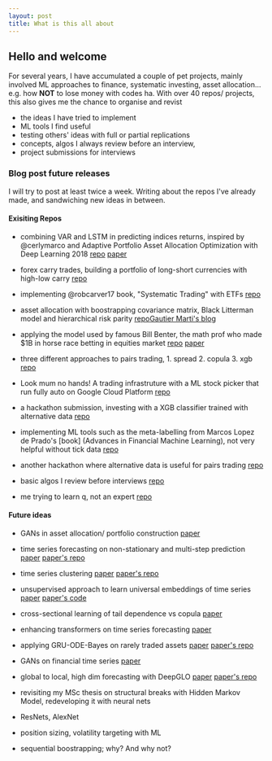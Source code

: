 ```yaml
---
layout: post
title: What is this all about
---
```


## Hello and welcome


 For several years, I have accumulated a couple of pet projects, mainly involved ML approaches to finance, systematic investing, asset allocation... e.g. how **NOT** to lose money with codes ha.
 With over 40 repos/ projects, this also gives me the chance to organise and revist 
 - the ideas I have tried to implement
 - ML tools I find useful
 - testing others' ideas with full or partial replications
 - concepts, algos I always review before an interview, 
 - project submissions for interviews

### Blog post future releases
I will try to post at least twice a week. Writing about the repos I've already made, and sandwiching new ideas in between.

#### Exisiting Repos
- combining VAR and LSTM in predicting indices returns, inspired by @cerlymarco and Adaptive Portfolio Asset Allocation Optimization with Deep Learning 2018 [repo](https://github.com/kingwongf/var_lstm_mkts) [paper](http://www.thinkmind.org/download.php?articleid=intsys_v11_n12_2018_3)

- forex carry trades, building a portfolio of long-short currencies with high-low carry [repo](https://github.com/kingwongf/fxCarryPortfolio)
- implementing @robcarver17 book, "Systematic Trading" with ETFs [repo](https://github.com/kingwongf/ig_trading_project)
- asset allocation with boostrapping covariance matrix, Black Litterman model and hierarchical risk parity [repo](https://github.com/kingwongf/assetAllocation)[Gautier Marti's blog](http://gautier.marti.ai/qfin/2018/10/02/hierarchical-risk-parity-part-1.html)
- applying the model used by famous Bill Benter, the math prof who made $1B in horse race betting in equities market
[repo](https://github.com/kingwongf/logitQuantProject) [paper](https://www.gwern.net/docs/statistics/decision/1994-benter.pdf)
- three different approaches to pairs trading, 1. spread 2. copula 3. xgb [repo](https://github.com/kingwongf/pairsTrading)
- Look mum no hands! A trading infrastruture with a ML stock picker that run fully auto on Google Cloud Platform [repo](https://github.com/kingwongf/tradeBot)
- a hackathon submission, investing with a XGB classifier trained with alternative data [repo](https://github.com/kingwongf/hackathonAftermath)
- implementing ML tools such as the meta-labelling from Marcos Lopez de Prado's [book] (Advances in Financial Machine Learning), not very helpful without tick data [repo](https://github.com/kingwongf/FinanceML2)
- another hackathon where alternative data is useful for pairs trading [repo](https://github.com/kingwongf/pairstrading_hackathon)
- basic algos I review before interviews [repo](https://github.com/kingwongf/basic_algos)
- me trying to learn q, not an expert [repo](https://github.com/kingwongf/q_test)

#### Future ideas
- GANs in asset allocation/ portfolio construction [paper](https://arxiv.org/pdf/1909.10578.pdf)

- time series forecasting on non-stationary and multi-step prediction [paper](https://papers.nips.cc/paper/8672-shape-and-time-distortion-loss-for-training-deep-time-series-forecasting-models.pdf) [paper's repo](https://github.com/vincent-leguen/DILATE)

- time series clustering [paper](https://papers.nips.cc/paper/8634-learning-representations-for-time-series-clustering.pdf) [paper's repo](https://github.com/FlorentF9/DeepTemporalClustering)

- unsupervised approach to learn universal embeddings of time series [paper](https://papers.nips.cc/paper/8713-unsupervised-scalable-representation-learning-for-multivariate-time-series.pdf) [paper's code](https://github.com/White-Link/UnsupervisedScalableRepresentationLearningTimeSeries)

- cross-sectional learning of tail dependence vs copula [paper](https://papers.nips.cc/paper/8641-cross-sectional-learning-of-extremal-dependence-among-financial-assets.pdf)

- enhancing transformers on time series forecasting [paper](https://papers.nips.cc/paper/8766-enhancing-the-locality-and-breaking-the-memory-bottleneck-of-transformer-on-time-series-forecasting.pdf)

- applying GRU-ODE-Bayes on rarely traded assets [paper](https://papers.nips.cc/paper/8957-gru-ode-bayes-continuous-modeling-of-sporadically-observed-time-series.pdf) [paper's repo](https://github.com/edebrouwer/gru_ode_bayes)

- GANs on financial time series [paper](https://papers.nips.cc/paper/8789-time-series-generative-adversarial-networks.pdf)

- global to local, high dim forecasting with DeepGLO [paper](https://papers.nips.cc/paper/8730-think-globally-act-locally-a-deep-neural-network-approach-to-high-dimensional-time-series-forecasting.pdf) [paper's repo](https://github.com/rajatsen91/deepglo)

- revisiting my MSc thesis on structural breaks with Hidden Markov Model, redeveloping it with neural nets
- ResNets, AlexNet
- position sizing, volatility targeting with ML
- sequential boostrapping; why? And why not?

